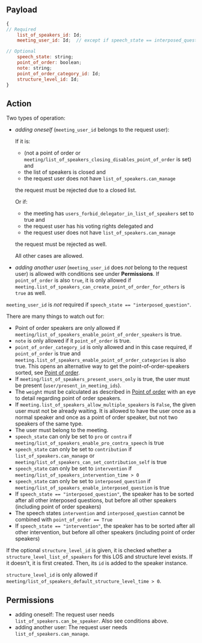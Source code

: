 ## Payload
```js
{
// Required
    list_of_speakers_id: Id;
    meeting_user_id: Id;  // except if speech_state == interposed_question or speech_state == intervention, see below

// Optional
    speech_state: string;
    point_of_order: boolean;
    note: string;
    point_of_order_category_id: Id;
    structure_level_id: Id;
}
```

## Action
Two types of operation:
- *adding oneself* (`meeting_user_id` belongs to the request user):

  If it is:
  - (not a point of order or `meeting/list_of_speakers_closing_disables_point_of_order` is set) and
  - the list of speakers is closed and
  - the request user does not have `list_of_speakers.can_manage`

  the request must be rejected due to a closed list.

  Or if:
  - the meeting has `users_forbid_delegator_in_list_of_speakers` set to true and
  - the request user has his voting rights delegated and
  - the request user does not have `list_of_speakers.can_manage`

  the request must be rejected as well.
  
  All other cases are allowed.

- *adding another user* (`meeting_user_id` does *not* belong to the request user) is allowed with
  conditions see under **Permissions**. If `point_of_order` is also `true`, it is only allowed if
  `meeting.list_of_speakers_can_create_point_of_order_for_others` is `true` as well.

`meeting_user_id` is _not_ required if `speech_state == "interposed_question"`.

There are many things to watch out for:
- Point of order speakers are only allowed if `meeting/list_of_speakers_enable_point_of_order_speakers` is true.
- `note` is only allowed if it `point_of_order` is true.
- `point_of_order_category_id` is only allowed and in this case required, if `point_of_order` is true and `meeting.list_of_speakers_enable_point_of_order_categories` is also true. This opens an alternative way to get the point-of-order-speakers sorted, see [Point of order](https://github.com/OpenSlides/OpenSlides/wiki/List-of-speakers#point-of-order).
- If `meeting/list_of_speakers_present_users_only` is true, the user must be present (`user/present_in_meeting_ids`).
- The `weight` must be calculated as described in [Point of order](https://github.com/OpenSlides/OpenSlides/wiki/List-of-speakers#point-of-order) with an eye to detail regarding point of order speakers.
- If `meeting.list_of_speakers_allow_multiple_speakers` is `False`, the given user must not be already waiting. It is allowed to have the user once as a normal speaker and once as a point of order speaker, but not two speakers of the same type.
- The user must belong to the meeting.
- `speech_state` can only be set to `pro` or `contra` if `meeting/list_of_speakers_enable_pro_contra_speech` is true
- `speech_state` can only be set to `contribution` if `list_of_speakers.can_manage` or
  `meeting/list_of_speakers_can_set_contribution_self` is true
- `speech_state` can only be set to `intervention` if `meeting/list_of_speakers_intervention_time > 0`
- `speech_state` can only be set to `interposed_question` if
  `meeting/list_of_speakers_enable_interposed_question` is true
- If `speech_state == "interposed_question"`, the speaker has to be sorted after all other
  interposed questions, but before all other speakers (including point of order speakers)
- The speech states `intervention` and `interposed_question` cannot be combined with `point_of_order == True`
- If `speech_state == "intervention"`, the speaker has to be sorted after all other intervention, but before all other speakers (including point of order speakers)

If the optional `structure_level_id` is given, it is checked whether a
`structure_level_list_of_speakers` for this LOS and structure level exists. If it doesn't, it is
first created. Then, its `id` is added to the speaker instance.

`structure_level_id` is only allowed if `meeting/list_of_speakers_default_structure_level_time > 0`.

## Permissions
- adding oneself: The request user needs `list_of_speakers.can_be_speaker`. Also see conditions above.
- adding another user: The request user needs `list_of_speakers.can_manage`.
